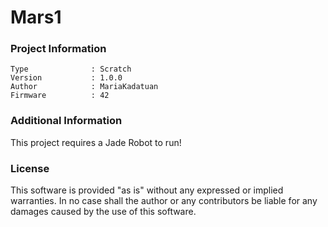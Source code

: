 Mars1
================



### Project Information
```
Type              : Scratch
Version           : 1.0.0
Author            : MariaKadatuan
Firmware          : 42
```

### Additional Information
This project requires a Jade Robot to run!

### License
This software is provided "as is" without any expressed or implied warranties.  In no case shall the author or any contributors be liable for any damages caused by the use of this software.

